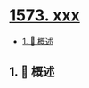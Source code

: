 # [1573. xxx](https://github.com/Tdahuyou/TNotes.leetcode/tree/main/notes/1573.%20xxx)

<!-- region:toc -->

- [1. 📝 概述](#1--概述)

<!-- endregion:toc -->

## 1. 📝 概述
